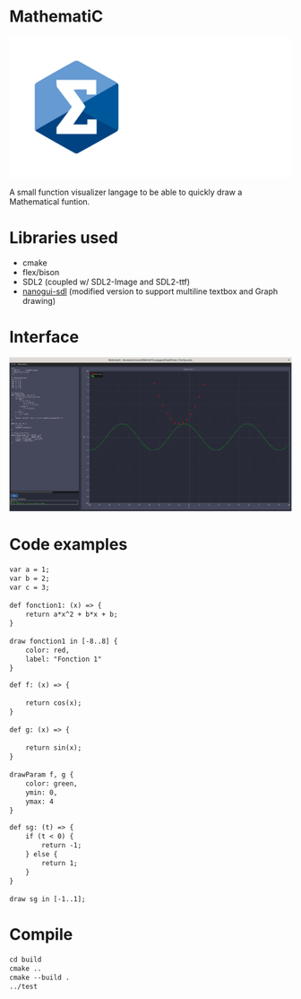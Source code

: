 # MathematiC

![Logo](./img/banner.png)

A small function visualizer langage to be able to quickly draw a Mathematical funtion.

# Libraries used
- cmake
- flex/bison
- SDL2 (coupled w/ SDL2-Image and SDL2-ttf)
- [nanogui-sdl](https://github.com/dalerank/nanogui-sdl) (modified version to support multiline textbox and Graph drawing)

# Interface

![UI Test](./img/TestInterface.png)

# Code examples

```
var a = 1;
var b = 2;
var c = 3;

def fonction1: (x) => {
    return a*x^2 + b*x + b;
}

draw fonction1 in [-8..8] {
    color: red,
    label: "Fonction 1"
}
```

```
def f: (x) => {
    
    return cos(x);
}

def g: (x) => {
    
    return sin(x);
}

drawParam f, g {
    color: green,
    ymin: 0,
    ymax: 4
}
```

```
def sg: (t) => {
    if (t < 0) {
        return -1;
    } else {
        return 1;
    }
}

draw sg in [-1..1];
```

# Compile
```
cd build
cmake ..
cmake --build .
../test
```
